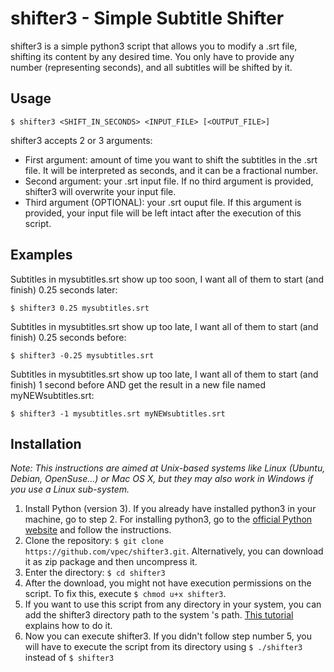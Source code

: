 # shifter3 - Simple Subtitle Shifter

shifter3 is a simple python3 script that allows you to modify a .srt file, shifting its content by any desired time. You only have to provide any number (representing seconds), and all subtitles will be shifted by it.

## Usage
`$ shifter3 <SHIFT_IN_SECONDS> <INPUT_FILE> [<OUTPUT_FILE>]`

shifter3 accepts 2 or 3 arguments:

  - First argument: amount of time you want to shift the subtitles in the .srt file. It will be interpreted as seconds, and it can be a fractional number.
  - Second argument: your .srt input file. If no third argument is provided, shifter3 will overwrite your input file.
  - Third argument (OPTIONAL): your .srt ouput file. If this argument is provided, your input file will be left intact after the execution of this script.
  
## Examples
Subtitles in mysubtitles.srt show up too soon, I want all of them to start (and finish) 0.25 seconds later:

`$ shifter3 0.25 mysubtitles.srt`

Subtitles in mysubtitles.srt show up too late, I want all of them to start (and finish) 0.25 seconds before:

`$ shifter3 -0.25 mysubtitles.srt`


Subtitles in mysubtitles.srt show up too late, I want all of them to start (and finish) 1 second before AND get the result in a new file named myNEWsubtitles.srt:

`$ shifter3 -1 mysubtitles.srt myNEWsubtitles.srt`

## Installation
*Note: This instructions are aimed at Unix-based systems like Linux (Ubuntu, Debian, OpenSuse...) or Mac OS X, but they may also work in Windows if you use a Linux sub-system.*
1. Install Python (version 3). If you already have installed python3 in your machine, go to step 2. For installing python3, go to the [official Python website](https://www.python.org/downloads) and follow the instructions.
2. Clone the repository:
`$ git clone https://github.com/vpec/shifter3.git`.
Alternatively, you can download it as zip package and then uncompress it.
3. Enter the directory:
`$ cd shifter3`
4. After the download, you might not have execution permissions on the script. To fix this, execute `$ chmod u+x shifter3`. 
5. If you want to use this script from any directory in your system, you can add the shifter3 directory path to the system 's path. [This tutorial](https://gist.github.com/nex3/c395b2f8fd4b02068be37c961301caa7) explains how to do it.
6. Now you can execute shifter3. If you didn't follow step number 5, you will have to execute the script from its directory using `$ ./shifter3` instead of `$ shifter3`
